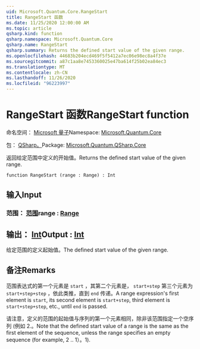 ```yaml
---
uid: Microsoft.Quantum.Core.RangeStart
title: RangeStart 函数
ms.date: 11/25/2020 12:00:00 AM
ms.topic: article
qsharp.kind: function
qsharp.namespace: Microsoft.Quantum.Core
qsharp.name: RangeStart
qsharp.summary: Returns the defined start value of the given range.
ms.openlocfilehash: 44683b204ecd469f5f5412a7ec06e98ec8a4f37e
ms.sourcegitcommit: a87c1aa8e7453360025e47ba614f25b02ea84ec3
ms.translationtype: MT
ms.contentlocale: zh-CN
ms.lasthandoff: 11/26/2020
ms.locfileid: "96223997"
---
```

# <a name="rangestart-function"></a><span data-ttu-id="0be7b-102">RangeStart 函数</span><span class="sxs-lookup"><span data-stu-id="0be7b-102">RangeStart function</span></span>

<span data-ttu-id="0be7b-103">命名空间： [Microsoft 量子](xref:Microsoft.Quantum.Core)</span><span class="sxs-lookup"><span data-stu-id="0be7b-103">Namespace: [Microsoft.Quantum.Core](xref:Microsoft.Quantum.Core)</span></span>

<span data-ttu-id="0be7b-104">包： [QSharp。](https://nuget.org/packages/Microsoft.Quantum.QSharp.Core)</span><span class="sxs-lookup"><span data-stu-id="0be7b-104">Package: [Microsoft.Quantum.QSharp.Core](https://nuget.org/packages/Microsoft.Quantum.QSharp.Core)</span></span>


<span data-ttu-id="0be7b-105">返回给定范围中定义的开始值。</span><span class="sxs-lookup"><span data-stu-id="0be7b-105">Returns the defined start value of the given range.</span></span>

```qsharp
function RangeStart (range : Range) : Int
```


## <a name="input"></a><span data-ttu-id="0be7b-106">输入</span><span class="sxs-lookup"><span data-stu-id="0be7b-106">Input</span></span>

### <a name="range--range"></a><span data-ttu-id="0be7b-107">范围： [范围](xref:microsoft.quantum.lang-ref.range)</span><span class="sxs-lookup"><span data-stu-id="0be7b-107">range : [Range](xref:microsoft.quantum.lang-ref.range)</span></span>





## <a name="output--int"></a><span data-ttu-id="0be7b-108">输出： [Int](xref:microsoft.quantum.lang-ref.int)</span><span class="sxs-lookup"><span data-stu-id="0be7b-108">Output : [Int](xref:microsoft.quantum.lang-ref.int)</span></span>

<span data-ttu-id="0be7b-109">给定范围的定义起始值。</span><span class="sxs-lookup"><span data-stu-id="0be7b-109">The defined start value of the given range.</span></span>

## <a name="remarks"></a><span data-ttu-id="0be7b-110">备注</span><span class="sxs-lookup"><span data-stu-id="0be7b-110">Remarks</span></span>

<span data-ttu-id="0be7b-111">范围表达式的第一个元素是 `start` ，其第二个元素是， `start+step` 第三个元素为 `start+step+step` ，依此类推，直到 `end` 传递。</span><span class="sxs-lookup"><span data-stu-id="0be7b-111">A range expression's first element is `start`, its second element is `start+step`, third element is `start+step+step`, etc., until `end` is passed.</span></span>

<span data-ttu-id="0be7b-112">请注意，定义的范围的起始值与序列的第一个元素相同，除非该范围指定一个空序列 (例如 2.。</span><span class="sxs-lookup"><span data-stu-id="0be7b-112">Note that the defined start value of a range is the same as the first element of the sequence, unless the range specifies an empty sequence (for example, 2 ..</span></span> <span data-ttu-id="0be7b-113">1）。</span><span class="sxs-lookup"><span data-stu-id="0be7b-113">1).</span></span>